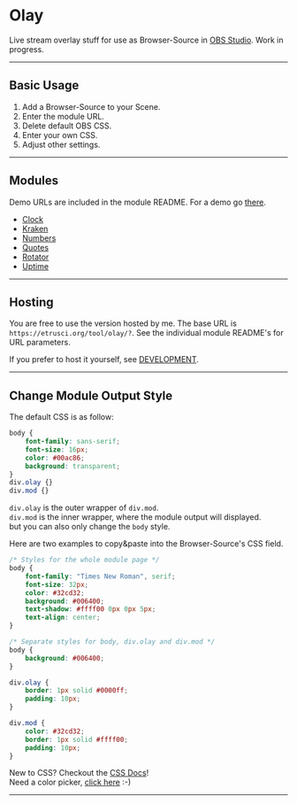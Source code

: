 # Olay

Live stream overlay stuff for use as Browser-Source in [OBS Studio](https://github.com/obsproject/obs-studio). Work in progress.

---

## Basic Usage

1. Add a Browser-Source to your Scene.
2. Enter the module URL.
3. Delete default OBS CSS.
4. Enter your own CSS.
5. Adjust other settings.

---

## Modules

Demo URLs are included in the module README. For a demo go [there](https://etrusci.org/tool/olay/demo.html).

- [Clock](./app/mod/clock/README.md)
- [Kraken](./app/mod/kraken/README.md)
- [Numbers](./app/mod/numbers/README.md)
- [Quotes](./app/mod/quotes/README.md)
- [Rotator](./app/mod/rotator/README.md)
- [Uptime](./app/mod/uptime/README.md)

---

## Hosting

You are free to use the version hosted by me. The base URL is `https://etrusci.org/tool/olay/?`. See the individual module README's for URL parameters.

If you prefer to host it yourself, see [DEVELOPMENT](./DEVELOPMENT.md).

---

## Change Module Output Style

The default CSS is as follow:

```css
body {
    font-family: sans-serif;
    font-size: 16px;
    color: #00ac86;
    background: transparent;
}
div.olay {}
div.mod {}
```

`div.olay` is the outer wrapper of `div.mod`.  
`div.mod` is the inner wrapper, where the module output will displayed.  
but you can also only change the `body` style.

Here are two examples to copy&paste into the Browser-Source's CSS field.

```css
/* Styles for the whole module page */
body {
    font-family: "Times New Roman", serif;
    font-size: 32px;
    color: #32cd32;
    background: #006400;
    text-shadow: #ffff00 0px 0px 5px;
    text-align: center;
}
```

```css
/* Separate styles for body, div.olay and div.mod */
body {
    background: #006400;
}

div.olay {
    border: 1px solid #0000ff;
    padding: 10px;
}

div.mod {
    color: #32cd32;
    border: 1px solid #ffff00;
    padding: 10px;
}
```

New to CSS? Checkout the [CSS Docs](https://developer.mozilla.org/en-US/docs/Web/CSS)!  
Need a color picker, [click here](https://duckduckgo.com/?t=ffab&q=color+picker&ia=answer) :-)

---
